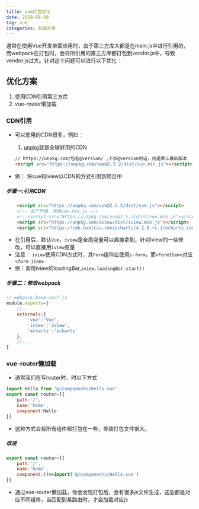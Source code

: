 ```yaml
---
title: vue打包优化
date: 2018-01-10
tag: vue
categories: 前端开发
---
```

通常在使用Vue开发单面应用时，由于第三方库大都是在main.js中进行引用的，而webpack在打包时，会将所引用的第三方库都打包到vendor.js中，导致vendor.js过大。针对这个问题可以进行以下优化：

<!--more-->

## 优化方案
1. 使用CDN引用第三方库
2. vue-router懒加载

### CDN引用
* 可以使用的CDN很多，例如：
    1. [unpkg](https://unpkg.com/#/)就是全球好用的CDN
    ```html
    // https://unpkg.com/包名@version/ ,不加@version的话，则是默认最新版本
    <script src="https://unpkg.com/vue@2.5.2/dist/vue.min.js"></script>
    ```

* 例： 将vue和iview以CDN的方式引用到项目中

##### 步骤一:引用CDN
```html
    <script src="https://unpkg.com/vue@2.5.2/dist/vue.js"></script>
    <!-- 生产环境，改用vue.min.js -->
    <!--<script src="https://unpkg.com/vue@2.5.2/dist/vue.min.js"></script>-->
    <script src="https://unpkg.com/iview/dist/iview.min.js"></script>
    <script src="https://cdn.bootcss.com/echarts/4.2.0-rc.1/echarts.common.min.js"></script>
```
- 在引用后，默认`Vue`，`iview`是全局变量可以直接拿到，针对iview的一些修改，可以直接用`iview`变量
- 注意： `iview`使用CDN方式时，其`Form`组件应使用`i-form`，而`<FormItem>`对应`<form-item>`
- 例：调用iview的loadingBar,`iview.loadingBar.start()`

##### 步骤二：修改webpack
```js
// webpack.base.conf.js
module.exports={
    //....
    externals:{
        'vue':'Vue',
        'iview':'iView',
        'echarts':'echarts'
    },
    //...
}

```

### vue-router懒加载
* 通常我们在写router时，时以下方式

```js
import Hello from '@/components/Hello.vue'
export const router=[{
    path:'/',
    name:'home',
    component:Hello
}]
```
- 这种方式会将所有组件都打包在一些，导致打包文件很大。

##### 改进

```js
export const router=[{
    path:'/',
    name:'home',
    component:()=>import('@/components/Hello.vue')
}]
```
- 通过vue-router懒加载，你会发现打包后，会有很多js文件生成，这些都是对应不同组件，当匹配到某路由时，才会加载对应js
